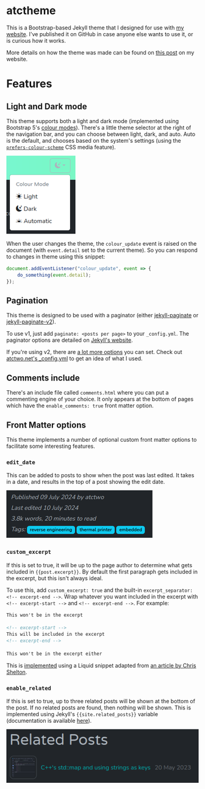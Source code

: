 # atctheme

This is a Bootstrap-based Jekyll theme that I designed for use with [my website](atctwo.net).  I've published it on GitHub in case anyone else wants to use it, or is curious how it works.

More details on how the theme was made can be found on [this post](https://atctwo.net/posts/2023/05/18/new-site.html) on my website.

# Features

## Light and Dark mode
This theme supports both a light and dark mode (implemented using Bootstrap 5's [colour modes](https://getbootstrap.com/docs/5.3/customize/color-modes/)).  There's a little theme selector at the right of the navigation bar, and you can choose between light, dark, and auto.  Auto is the default, and chooses based on the system's settings (using the [`prefers-colour-scheme`](https://developer.mozilla.org/en-US/docs/Web/CSS/@media/prefers-color-scheme) CSS media feature).

![Screenshot of the theme selector](extras/theme_selector.png)

When the user changes the theme, the `colour_update` event is raised on the document (with `event.detail` set to the current theme).  So you can respond to changes in theme using this snippet:
```js
document.addEventListener("colour_update", event => {
    do_something(event.detail);
});
```

## Pagination

This theme is designed to be used with a paginator (either [jekyll-paginate](https://github.com/jekyll/jekyll-paginate) or [jekyll-paginate-v2](https://github.com/sverrirs/jekyll-paginate-v2)).

To use v1, just add `paginate: <posts per page>` to your `_config.yml`.  The paginator options are detailed on [Jekyll's website](https://jekyllrb.com/docs/pagination/).

If you're using v2, there are [a lot more options](https://github.com/sverrirs/jekyll-paginate-v2/blob/master/README-GENERATOR.md) you can set.  Check out [atctwo.net's _config.yml](https://github.com/atctwo/atctwo.github.io/blob/web4/_config.yml#L73) to get an idea of what I used.

## Comments include
There's an include file called `comments.html` where you can put a commenting engine of your choice.  It only appears at the bottom of pages which have the `enable_comments: true` front matter option.

## Front Matter options
This theme implements a number of optional custom front matter options to facilitate some interesting features.

### `edit_date`
This can be added to posts to show when the post was last edited.  It takes in a date, and results in the top of a post showing the edit date.

![Screenshot of a post showing an edit date](extras/edit_date.png)

### `custom_excerpt`
If this is set to true, it will be up to the page author to determine what gets included in `{{post.excerpt}}`.  By default the first paragraph gets included in the excerpt, but this isn't always ideal.

To use this, add `custom_excerpt: true` and the built-in `excerpt_separator: <!-- excerpt-end -->`.  Wrap whatever you want included in the excerpt with `<!-- excerpt-start -->` and `<!-- excerpt-end -->`.  For example:

```markdown
This won't be in the excerpt

<!-- excerpt-start -->
This will be included in the excerpt
<!-- excerpt-end -->

This won't be in the excerpt either
```

This is [implemented](https://github.com/atctwo/atctheme/blob/main/_includes/posts.html#L28-L33) using a Liquid snippet adapted from [an article by Chris Shelton](https://cjshelton.github.io/blog/2019/05/27/customising-jekyll-excerpt-start.html).

### `enable_related`
If this is set to true, up to three related posts will be shown at the bottom of the post.  If no related posts are found, then nothing will be shown.  This is implemented using Jekyll's `{{site.related_posts}}` variable (documentation is available [here](https://jekyllrb.com/docs/variables/#site-variables)).

![Screenshot of related posts being shown on a post](extras/related_posts.png)